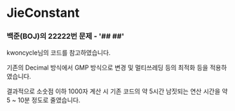 # JieConstant
### 백준(BOJ)의 22222번 문제 - '## ##'

kwoncycle님의 코드를 참고하였습니다.

기존의 Decimal 방식에서 GMP 방식으로 변경 및 멀티쓰레딩 등의 최적화 등을 적용하였습니다.

결과적으로 소숫점 이하 1000자 계산 시 기존 코드의 약 5시간 남짓되는 연산 시간을 약 5 ~ 10분 정도로 줄였습니다.
